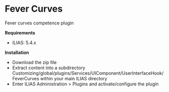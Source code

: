 # Fever Curves

Fever curves competence plugin

**Requirements**

- ILIAS: 5.4.x
 
**Installation**
- Download the zip file
- Extract content into a subdirectory Customizing/global/plugins/Services/UIComponent/UserInterfaceHook/FeverCurves within your main ILIAS directory
- Enter ILIAS Administration > Plugins and activate/configure the plugin
